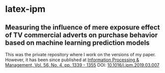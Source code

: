 # latex-ipm
## Measuring the influence of mere exposure effect of TV commercial adverts on purchase behavior based on machine learning prediction models

This was the private repository where I work on the versions of my paper.
However, it has been since published at [Information Processing & Management, Vol. 56, No. 4. pp. 1339 - 1355](https://www.sciencedirect.com/science/article/pii/S0306457318305028)
DOI: [10.1016/j.ipm.2019.03.007](https://doi.org/10.1016/j.ipm.2019.03.007)
